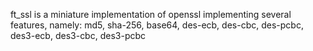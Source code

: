 ft_ssl is a miniature implementation of openssl implementing several features, namely:
md5, sha-256, base64, des-ecb, des-cbc, des-pcbc, des3-ecb, des3-cbc, des3-pcbc
